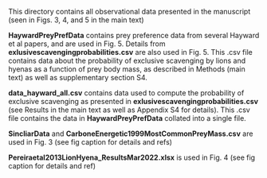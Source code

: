 This directory contains all observational data presented in the manuscript (seen in Figs. 3, 4, and 5 in the main text)

**HaywardPreyPrefData** contains prey preference data from several Hayward et al papers, and are used in Fig. 5. Details from 
**exlusivescavengingprobabilities.csv** are also used in Fig. 5. This .csv file contains data about the probability of exclusive scavenging by lions and hyenas as a function of prey body mass, as described in Methods (main text) as well as supplementary section S4.

**data_hayward_all.csv** contains data used to compute the probability of exclusive scavenging as presented in **exlusivescavengingprobabilities.csv** (see Results in the main text as well as Appendix S4 for details). This .csv file contains the data in **HaywardPreyPrefData** collated into a single file.

**SincliarData** and **CarboneEnergetic1999MostCommonPreyMass.csv** are used in Fig. 3 (see fig caption for details and refs)

**Pereiraetal2013LionHyena_ResultsMar2022.xlsx** is used in Fig. 4 (see fig caption for details and ref)
